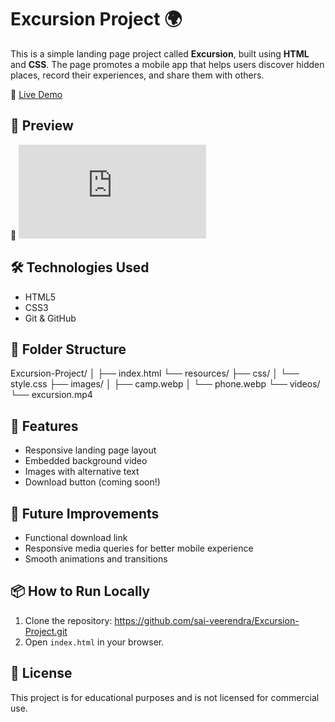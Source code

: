 # Excursion Project 🌍

This is a simple landing page project called **Excursion**, built using **HTML** and **CSS**. The page promotes a mobile app that helps users discover hidden places, record their experiences, and share them with others.

🚀 [Live Demo](https://sai-veerendra.github.io/Excursion-Project/)

## 📸 Preview

🎯 ![Original Codecademy Preview](https://content.codecademy.com/programs/freelance-one/excursion/index.html)

## 🛠️ Technologies Used

- HTML5
- CSS3
- Git & GitHub

## 📁 Folder Structure

Excursion-Project/
│
├── index.html
└── resources/
├── css/
│ └── style.css
├── images/
│ ├── camp.webp
│ └── phone.webp
└── videos/
└── excursion.mp4


## 📌 Features

- Responsive landing page layout
- Embedded background video
- Images with alternative text
- Download button (coming soon!)

## 🚧 Future Improvements

- Functional download link
- Responsive media queries for better mobile experience
- Smooth animations and transitions

## 📦 How to Run Locally

1. Clone the repository: https://github.com/sai-veerendra/Excursion-Project.git
2. Open `index.html` in your browser.

## 📝 License

This project is for educational purposes and is not licensed for commercial use.
